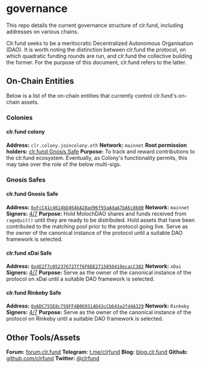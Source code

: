 # governance
This repo details the current governance structure of clr.fund, including addresses on various chains.

Clr.fund seeks to be a meritocratic Decentralized Autonomous Organisation (DAO). It is worth noting the distinction between clr.fund the protocol, on which quadratic funding rounds are run, and clr.fund the collective building the former. For the purpose of this document, clr.fund refers to the latter.

## On-Chain Entities

Below is a list of the on-chain entities that currently control clr.fund's on-chain assets.

### Colonies
#### clr.fund colony
**Address:** `clr.colony.joincolony.eth`
**Network:** `mainnet`
**Root permission holders:** [clr.fund Gnosis Safe](#clr.fund-gnosis-safe)
**Purpose:** To track and reward contributions to the clr.fund ecosystem. Eventually, as Colony's functionality permits, this may take over the role of the below multi-sigs.

### Gnosis Safes
#### clr.fund Gnosis Safe
**Address:** [`0xFcC41c4614bD464bA28ad96f93aAdaA7bA6c8680`](https://gnosis-safe.io/app/#/safes/0xFcC41c4614bD464bA28ad96f93aAdaA7bA6c8680/balances)
**Network:** `mainnet`
**Signers:** [4/7](https://gnosis-safe.io/app/#/safes/0xFcC41c4614bD464bA28ad96f93aAdaA7bA6c8680/settings)
**Purpose:** Hold MolochDAO shares and funds received from `rageQuit()` until they are ready to be distributed. Hold assets that have been contributed to the matching pool prior to the protocol going live. Serve as the owner of the canonical instance of the protocol until a suitable DAO framework is selected.

#### clr.fund xDai Safe
**Address:** [`0x4E2f7c052376727ff6F6DE2715850419ecacC302`](https://gnosis-safe.io/app/#/safes/0x4E2f7c052376727ff6F6DE2715850419ecacC302/balances)
**Network:** `xDai`
**Signers:** [4/7](https://gnosis-safe.io/app/#/safes/0x4E2f7c052376727ff6F6DE2715850419ecacC302/settings)
**Purpose:** Serve as the owner of the canonical instance of the protocol on xDai until a suitable DAO framework is selected.

#### clr.fund Rinkeby Safe
**Address:** [`0x6DC755E8c759FF4B069314D43cCb643a2fd4A329`](https://rinkeby.gnosis-safe.io/app/#/safes/0x6DC755E8c759FF4B069314D43cCb643a2fd4A329/balances)
**Network:** `Rinkeby`
**Signers:** [4/7](https://rinkeby.gnosis-safe.io/app/#/safes/0x6DC755E8c759FF4B069314D43cCb643a2fd4A329/settings)
**Purpose:**  Serve as the owner of the canonical instance of the protocol on Rinkeby until a suitable DAO framework is selected.

## Other Tools/Assets
**Forum:** [forum.clr.fund](https://forum.clr.fund)
**Telegram:** [t.me/clrfund](https://t.me/clrfund)
**Blog:** [blog.clr.fund](https://blog.clr.fund)
**Github:** [github.com/clrfund](https://github.com/clrfund)
**Twitter:** [@clrfund](https://twitter.com)
